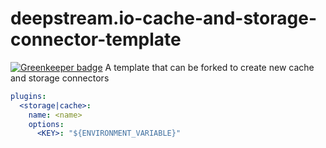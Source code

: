 # deepstream.io-cache-and-storage-connector-template

[![Greenkeeper badge](https://badges.greenkeeper.io/deepstreamIO/deepstream.io-cache-and-storage-connector-template.svg)](https://greenkeeper.io/)
A template that can be forked to create new cache and storage connectors

```yaml
plugins:
  <storage|cache>:
    name: <name>
    options:
      <KEY>: "${ENVIRONMENT_VARIABLE}"
```